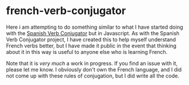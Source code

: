 # french-verb-conjugator 

Here i am attempting to do something similar to what I have started doing with the [Spanish Verb Conjugator](https://github.com/meginks/spanish-verb-conjugator)  but in Javascript. 
As with the Spanish Verb Conjugator project, I have created this to help myself understand French verbs better, but I have made it public in the event that thinking about it in this way is useful to anyone else who is learning French.

 Note that it is *very much* a work in progress. If you find an issue with it, please let me know. I obviously don't own the French language, and I did not come up with these rules of conjugation, but I did write all the code.